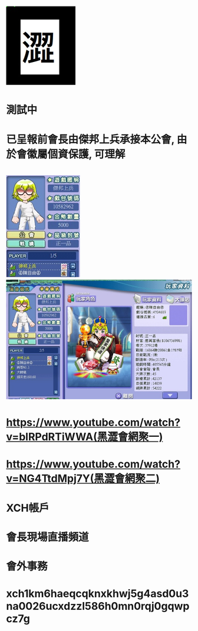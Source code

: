 # <img src="flag.jpg">
# 測試中 
# 已呈報前會長由傑邦上兵承接本公會, 由於會徽屬個資保護, 可理解
# 
# <img src="war.jpg"><img src="enemy1.jpg">
# https://www.youtube.com/watch?v=blRPdRTiWWA(黑澀會網聚一)
# https://www.youtube.com/watch?v=NG4TtdMpj7Y(黑澀會網聚二)
# XCH帳戶
# 會長現場直播頻道
# 會外事務
# xch1km6haeqcqknxkhwj5g4asd0u3na0026ucxdzzl586h0mn0rqj0gqwpcz7g
